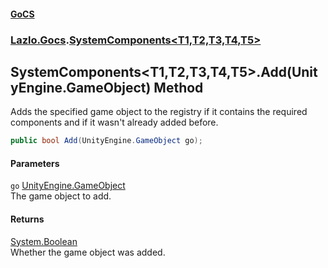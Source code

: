 #### [GoCS](./index.md 'index')
### [Lazlo.Gocs](./Lazlo-Gocs.md 'Lazlo.Gocs').[SystemComponents&lt;T1,T2,T3,T4,T5&gt;](./Lazlo-Gocs-SystemComponents-T1_T2_T3_T4_T5-.md 'Lazlo.Gocs.SystemComponents&lt;T1,T2,T3,T4,T5&gt;')
## SystemComponents&lt;T1,T2,T3,T4,T5&gt;.Add(UnityEngine.GameObject) Method
Adds the specified game object to the registry if it contains the required components and if it wasn't already added before.  
```C#
public bool Add(UnityEngine.GameObject go);
```
#### Parameters
<a name='Lazlo-Gocs-SystemComponents-T1_T2_T3_T4_T5--Add(UnityEngine-GameObject)-go'></a>
`go` [UnityEngine.GameObject](https://docs.microsoft.com/en-us/dotnet/api/UnityEngine.GameObject 'UnityEngine.GameObject')  
The game object to add.  
  
#### Returns
[System.Boolean](https://docs.microsoft.com/en-us/dotnet/api/System.Boolean 'System.Boolean')  
Whether the game object was added.  
